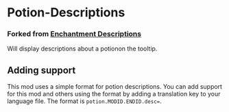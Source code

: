 # Potion-Descriptions 
### **Forked from [Enchantment Descriptions](https://github.com/Darkhax-Minecraft/Enchantment-Descriptions)**
Will display descriptions about a potionon the tooltip.

## Adding support

This mod uses a simple format for potion descriptions. You can add support for this mod and others using the format by adding a translation key to your language file. The format is `potion.MODID.ENDID.desc=`.
